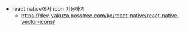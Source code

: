 - react native에서 icon 이용하기 
	- https://dev-yakuza.posstree.com/ko/react-native/react-native-vector-icons/